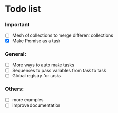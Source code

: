 # Todo list

### Important

- [ ] Mesh of collections to merge different collections
- [x] Make Promise as a task

### General:

- [ ] More ways to auto make tasks
- [ ] Sequences to pass variables from task to task
- [ ] Global registry for tasks

### Others:

- [ ] more examples
- [ ] improve documentation
